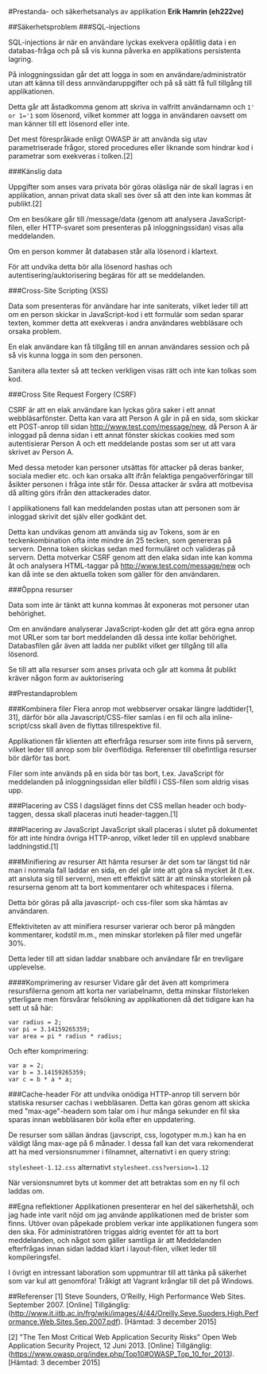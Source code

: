 #Prestanda- och säkerhetsanalys av applikation
**Erik Hamrin (eh222ve)**

##Säkerhetsproblem
###SQL-injections

SQL-injections är när en användare lyckas exekvera opålitlig data i en databas-fråga och på så vis kunna påverka en applikations persistenta lagring.

På inloggningssidan går det att logga in som en användare/administratör utan att känna till dess annvändaruppgifter och på så sätt få full tillgång till applikationen.

Detta går att åstadkomma genom att skriva in valfritt användarnamn och ````1' or 1='1```` som lösenord, vilket kommer att logga in användaren oavsett om man känner till ett lösenord eller inte.

Det mest förespråkade enligt OWASP är att använda sig utav parametriserade frågor, stored procedures eller liknande som hindrar kod i parametrar som exekveras i tolken.[2] 

###Känslig data

Uppgifter som anses vara privata bör göras oläsliga när de skall lagras i en applikation, annan privat data skall ses över så att den inte kan kommas åt publikt.[2] 

Om en besökare går till /message/data (genom att analysera JavaScript-filen, eller HTTP-svaret som presenteras på inloggningssidan) visas alla meddelanden.

Om en person kommer åt databasen står alla lösenord i klartext. 

För att undvika detta bör alla lösenord hashas och  autentisering/auktorisering begäras för att se meddelanden.

###Cross-Site Scripting (XSS)

Data som presenteras för användare har inte saniterats, vilket leder till att om en person skickar in JavaScript-kod i ett formulär som sedan sparar texten, kommer detta att exekveras i andra användares webbläsare och orsaka problem.

En elak användare kan få tillgång till en annan användares session och på så vis kunna logga in som den personen.

Sanitera alla texter så att tecken verkligen visas rätt och inte kan tolkas som kod.

###Cross Site Request Forgery (CSRF)

CSRF är att en elak användare kan lyckas göra saker i ett annat webbläsarfönster. Detta kan vara att Person A går in på en sida, som skickar ett POST-anrop till sidan http://www.test.com/message/new, då Person A är inloggad på denna sidan i ett annat fönster skickas cookies med som autentisierar Person A och ett meddelande postas som ser ut att vara skrivet av Person A.

Med dessa metoder kan personer utsättas för attacker på deras banker, sociala medier etc. och kan orsaka allt ifrån felaktiga pengaöverföringar till åsikter personen i fråga inte står för. Dessa attacker är svåra att motbevisa då allting görs ifrån den attackerades dator.

I applikationens fall kan meddelanden postas utan att personen som är inloggad skrivit det själv eller godkänt det. 

Detta kan undvikas genom att använda sig av Tokens, som är en teckenkombination ofta inte mindre än 25 tecken, som genereras på servern. Denna token skickas sedan med formuläret och valideras på servern. Detta motverkar CSRF genom att den elaka sidan inte kan komma åt och analysera HTML-taggar på http://www.test.com/message/new och kan då inte se den aktuella token som gäller för den användaren.


###Öppna resurser

Data som inte är tänkt att kunna kommas åt exponeras mot personer utan behörighet.

Om en användare analyserar JavaScript-koden går det att göra egna anrop mot URLer som tar bort meddelanden då dessa inte kollar behörighet. Databasfilen går även att ladda ner publikt vilket ger tillgång till alla lösenord. 

Se till att alla resurser som anses privata och går att komma åt publikt kräver någon form av auktorisering

##Prestandaproblem

###Kombinera filer
Flera anrop mot webbserver orsakar längre laddtider[1, 31], därför bör alla Javascript/CSS-filer samlas i en fil och alla inline-script/css skall även de flyttas tillrespektive fil. 

Applikationen får klienten att efterfråga resurser som inte finns på servern, vilket leder till anrop som blir överflödiga. Referenser till obefintliga resurser bör därför tas bort.

Filer som inte används på en sida bör tas bort, t.ex. JavaScript för meddelanden på inloggningssidan eller bildfil i CSS-filen som aldrig visas upp.

###Placering av CSS
I dagsläget finns det CSS mellan header och body-taggen, dessa skall placeras inuti header-taggen.[1]

###Placering av JavaScript
JavaScript skall placeras i slutet på dokumentet för att inte hindra övriga HTTP-anrop, vilket leder till en upplevd snabbare laddningstid.[1] 

###Minifiering av resurser
Att hämta resurser är det som tar längst tid när man i normala fall laddar en sida, en del går inte att göra så mycket åt (t.ex. att ansluta sig till servern), men ett effektivt sätt är att minska storleken på resurserna genom att ta bort kommentarer och whitespaces i filerna.

Detta bör göras på alla javascript- och css-filer som ska hämtas av användaren. 

Effektiviteten av att minifiera resurser varierar och beror på mängden kommentarer, kodstil m.m., men minskar storleken på filer med ungefär 30%.

Detta leder till att sidan laddar snabbare och användare får en trevligare upplevelse.

####Komprimering av resurser
Vidare går det även att komprimera resursfilerna genom att korta ner variabelnamn, detta minskar filstorleken ytterligare men försvårar felsökning av applikationen då det tidigare kan ha sett ut så här:

    var radius = 2;
	var pi = 3.14159265359;
    var area = pi * radius * radius;

Och efter komprimering:

	var a = 2;
	var b = 3.14159265359;
    var c = b * a * a;

###Cache-header
För att undvika onödiga HTTP-anrop till servern bör statiska resurser cachas i webbläsaren. Detta kan göras genom att skicka med "max-age"-headern som talar om i hur många sekunder en fil ska sparas innan webbläsaren bör kolla efter en uppdatering.

De resurser som sällan ändras (javscript, css, logotyper m.m.) kan ha en väldigt lång max-age på 6 månader. I dessa fall kan det vara rekomenderat att ha med versionsnummer i filnamnet, alternativt i en query string:

`stylesheet-1.12.css` alternativt `stylesheet.css?version=1.12`

När versionsnumret byts ut kommer det att betraktas som en ny fil och laddas om.

##Egna reflektioner
Applikationen presenterar en hel del säkerhetshål, och jag hade inte varit nöjd om jag använde applikationen med de brister som finns.
Utöver ovan påpekade problem verkar inte applikationen fungera som den ska. För administratören triggas aldrig eventet för att ta bort meddelanden, och något som gäller samtliga är att Meddelanden efterfrågas innan sidan laddad klart i layout-filen, vilket leder till kompileringsfel.

I övrigt en intressant laboration som uppmuntrar till att tänka på säkerhet som var kul att genomföra! Tråkigt att Vagrant krånglar till det på Windows.

##Referenser
[1] Steve Sounders, O’Reilly, High Performance Web Sites. September 2007. [Online] Tillgänglig: (http://www.it.iitb.ac.in/frg/wiki/images/4/44/Oreilly.Seve.Suoders.High.Performance.Web.Sites.Sep.2007.pdf). [Hämtad: 3 december 2015]

[2] "The Ten Most Critical Web Application Security Risks" Open Web Application Security Project, 12 Juni 2013. [Online] Tillgänglig: (https://www.owasp.org/index.php/Top10#OWASP_Top_10_for_2013). [Hämtad: 3 december 2015]
